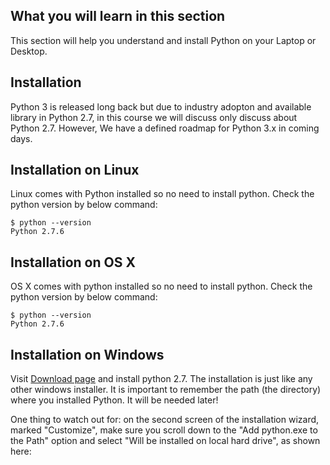 ## What you will learn in this section

This section will help you understand and install Python on your Laptop or Desktop.

## Installation

Python 3 is released long back but due to industry adopton and available library in Python 2.7, in this course we will discuss only discuss about Python 2.7. However, We have a defined roadmap for Python 3.x in coming days.

## Installation on Linux

Linux comes with Python installed so no need to install python. Check the python version by below command:

```
$ python --version
Python 2.7.6
```

## Installation on OS X

OS X comes with python installed so no need to install python. Check the python version by below command:

```
$ python --version
Python 2.7.6
```

## Installation on Windows

Visit [Download page](https://www.python.org/downloads/) and install python 2.7. The installation is just like any other windows installer. It is important to remember the path (the directory) where you installed Python. It will be needed later!

One thing to watch out for: on the second screen of the installation wizard, marked "Customize", make sure you scroll down to the "Add python.exe to the Path" option and select "Will be installed on local hard drive", as shown here:

